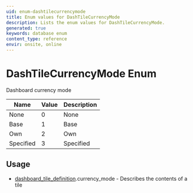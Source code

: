 ```yaml
---
uid: enum-dashtilecurrencymode
title: Enum values for DashTileCurrencyMode
description: Lists the enum values for DashTileCurrencyMode.
generated: true
keywords: database enum
content_type: reference
envir: onsite, online
---
```


# DashTileCurrencyMode Enum

Dashboard currency mode

| Name | Value | Description |
|------|-------|-------------|
|None|0|None|
|Base|1|Base|
|Own|2|Own|
|Specified|3|Specified|

## Usage

* [dashboard_tile_definition](../dashboard-tile-definition.md).currency_mode - Describes the contents of a tile
